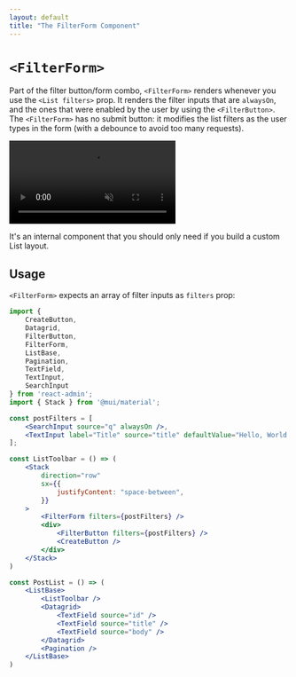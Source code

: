 ```yaml
---
layout: default
title: "The FilterForm Component"
---
```


# `<FilterForm>`

Part of the filter button/form combo, `<FilterForm>` renders whenever you use the `<List filters>` prop. It renders the filter inputs that are `alwaysOn`, and the ones that were enabled by the user by using the `<FilterButton>`. The `<FilterForm>` has no submit button: it modifies the list filters as the user types in the form (with a debounce to avoid too many requests).

<video controls autoplay playsinline muted loop>
  <source src="./img/list_filter.mp4" type="video/mp4"/>
  Your browser does not support the video tag.
</video>


It's an internal component that you should only need if you build a custom List layout.

## Usage

`<FilterForm>` expects an array of filter inputs as `filters` prop:

```jsx
import {
    CreateButton,
    Datagrid,
    FilterButton,
    FilterForm,
    ListBase,
    Pagination,
    TextField,
    TextInput,
    SearchInput
} from 'react-admin';
import { Stack } from '@mui/material';

const postFilters = [
    <SearchInput source="q" alwaysOn />,
    <TextInput label="Title" source="title" defaultValue="Hello, World!" />,
];

const ListToolbar = () => (
    <Stack
        direction="row"
        sx={{
            justifyContent: "space-between",
        }}
    >
        <FilterForm filters={postFilters} />
        <div>
            <FilterButton filters={postFilters} />
            <CreateButton />
        </div>
    </Stack>
)

const PostList = () => (
    <ListBase>
        <ListToolbar />
        <Datagrid>
            <TextField source="id" />
            <TextField source="title" />
            <TextField source="body" />
        </Datagrid>
        <Pagination />
    </ListBase>
)
```
